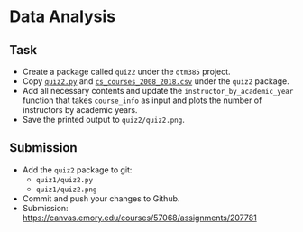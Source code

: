 Data Analysis
=====

## Task

* Create a package called `quiz2` under the `qtm385` project.
* Copy [`quiz2.py`](quiz2.py) and [`cs_courses_2008_2018.csv`](https://raw.githubusercontent.com/emory-courses/data-science/master/course/data_analysis/res/cs_courses_2008_2018.csv) under the `quiz2` package.
* Add all necessary contents and update the `instructor_by_academic_year` function that takes `course_info` as input and plots the number of instructors by academic years.
* Save the printed output to `quiz2/quiz2.png`.


## Submission

* Add the `quiz2` package to git:
  * `quiz1/quiz2.py`
  * `quiz1/quiz2.png`
* Commit and push your changes to Github.
* Submission: https://canvas.emory.edu/courses/57068/assignments/207781